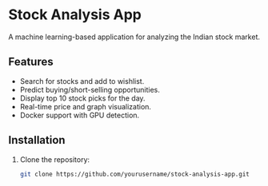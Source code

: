 # Stock Analysis App

A machine learning-based application for analyzing the Indian stock market.

## Features
- Search for stocks and add to wishlist.
- Predict buying/short-selling opportunities.
- Display top 10 stock picks for the day.
- Real-time price and graph visualization.
- Docker support with GPU detection.

## Installation
1. Clone the repository:
   ```bash
   git clone https://github.com/yourusername/stock-analysis-app.git